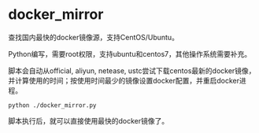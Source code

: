 # docker_mirror

查找国内最快的docker镜像源，支持CentOS/Ubuntu。

Python编写，需要root权限，支持ubuntu和centos7，其他操作系统需要补充。

脚本会自动从official, aliyun, netease, ustc尝试下载centos最新的docker镜像，并计算使用的时间；按使用时间最少的镜像设置docker配置，并重启docker进程。

```
python ./docker_mirror.py
```

脚本执行后，就可以直接使用最快的docker镜像了。


